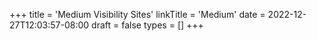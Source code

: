 +++
title = 'Medium Visibility Sites'
linkTitle = 'Medium'
date = 2022-12-27T12:03:57-08:00
draft = false
types = []
+++
